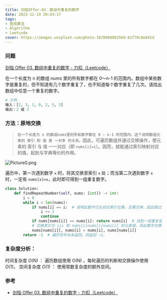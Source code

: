 ```yaml
---
title: 剑指Offer-03：数组中重复的数字
date: 2022-12-19 20:43:17
tags:
- 查找算法
- Algorithm
- Leetcode
cover: https://images.unsplash.com/photo-1670968982569-81f78c8e841d
---
```




### 问题

[剑指 Offer 03. 数组中重复的数字 - 力扣（Leetcode）](https://leetcode.cn/problems/shu-zu-zhong-zhong-fu-de-shu-zi-lcof/description/)

在一个长度为 n 的数组 nums 里的所有数字都在 0～n-1 的范围内。数组中某些数字是重复的，但不知道有几个数字重复了，也不知道每个数字重复了几次。请找出数组中任意一个重复的数字。

```python
# 示例
输入：[2, 3, 1, 0, 2, 5, 3]
输出：2 或 3 
```



### 方法：原地交换

> `在一个长度为 n 的数组nums里的所有数字都在 0 ~ n-1 的范围内。这个说明数组元素的 索引 和 值 是 一对多 的关系。`因此，可遍历数组并通过交换操作，使元素的 索引 与 值 一一对应（即 `nums[i]=i`）。因而，就能通过索引映射对应的值，起到与字典等价的作用。

![Picture0.png](https://images-1257166372.cos.ap-shanghai.myqcloud.com/hexo/1618146573-bOieFQ-Picture0.png)

遍历中，第一次遇到数字 `x` 时，将其交换至索引 `x` 处；而当第二次遇到数字 `x` 时，一定有 `nums[x]=x`，此时即可得到一组重复数字。

```python
class Solution:
    def findRepeatNumber(self, nums: [int]) -> int:
        i = 0
        while i < len(nums):
            if nums[i] == i:  # 说明此数字已在对应索引位置，无需交换，因此跳过。
                i += 1
                continue
            if nums[nums[i]] == nums[i]: return nums[i]  # 找到一组重复值，返回此值。
        	# 交换索引为 iii 和 nums[i]nums[i]nums[i] 的元素值，将此数字交换至对应索引位置。
            nums[nums[i]], nums[i] = nums[i], nums[nums[i]]  
        return -1  # 遍历完毕尚未返回，则返回 −1。

```

### 复杂度分析：
时间复杂度 *O(N)* ： 遍历数组使用 O(N) ，每轮遍历的判断和交换操作使用 *O(1)*。
空间复杂度 *O(1)* ： 使用常数复杂度的额外空间。

### 参考

- [剑指 Offer 03. 数组中重复的数字 - 力扣（Leetcode）](https://leetcode.cn/problems/shu-zu-zhong-zhong-fu-de-shu-zi-lcof/solutions/96623/mian-shi-ti-03-shu-zu-zhong-zhong-fu-de-shu-zi-yua/?languageTags=python3)
